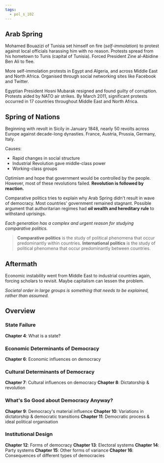```yaml
---
tags:
  - pol_s_102
---
```


## Arab Spring

Mohamed Bouazizi of Tunisia set himself on fire (*self-immolation*) to protest against local officials harassing him with no reason. Protests spread from his hometown to Tunis (capital of Tunisia). Forced President Zine al-Abidine Ben Ali to flee.

More self-immolation protests in Egypt and Algeria, and across Middle East and North Africa. Organised through social networking sites like Facebook and Twitter.

Egyptian President Hosni Mubarak resigned and found guilty of corruption. Protests aided by NATO air strikes. By March 2011, significant protests occurred in 17 countries throughout Middle East and North Africa.

## Spring of Nations

Beginning with revolt in Sicily in January 1848, nearly 50 revolts across Europe against decade-long dynasties. France, Austria, Prussia, Germany, Italy.

Causes:
- Rapid changes in social structure
- Industrial Revolution gave middle-class power
- Working-class groups

Optimism and hope that government would be controlled by the people. However, most of these revolutions failed. **Revolution is followed by reaction.**

Comparative politics tries to explain why Arab Spring didn't result in wave of democracy. Most countries' government remained stagnant. Possible argument that authoritarian regimes had **oil wealth and hereditary rule** to withstand uprisings.

*Each generation has a complex and urgent reason for studying comparative politics.*

> **Comparative politics** is the study of political phenomena that occur predominantly within countries. **International politics** is the study of political phenomena that occur predominantly between countries.

## Aftermath

Economic instability went from Middle East to industrial countries again, forcing scholars to revisit. Maybe capitalism can lessen the problem.

*Societal order in large groups is something that needs to be explained, rather than assumed.*

## Overview

### State Failure

**Chapter 4**: What is a state?

### Economic Determinants of Democracy

**Chapter 6**: Economic influences on democracy

### Cultural Determinants of Democracy

**Chapter 7**: Cultural influences on democracy
**Chapter 8**: Dictatorship & revolution

### What's So Good about Democracy Anyway?

**Chapter 9**: Democracy's material influence
**Chapter 10**: Variations in dictatorship & democratic transitions
**Chapter 11**: Democratic process & ideal political organisation

### Institutional Design

**Chapter 12**: Forms of democracy
**Chapter 13**: Electoral systems
**Chapter 14**: Party systems
**Chapter 15**: Other forms of variance
**Chapter 16**: Consequences of different types of democracies